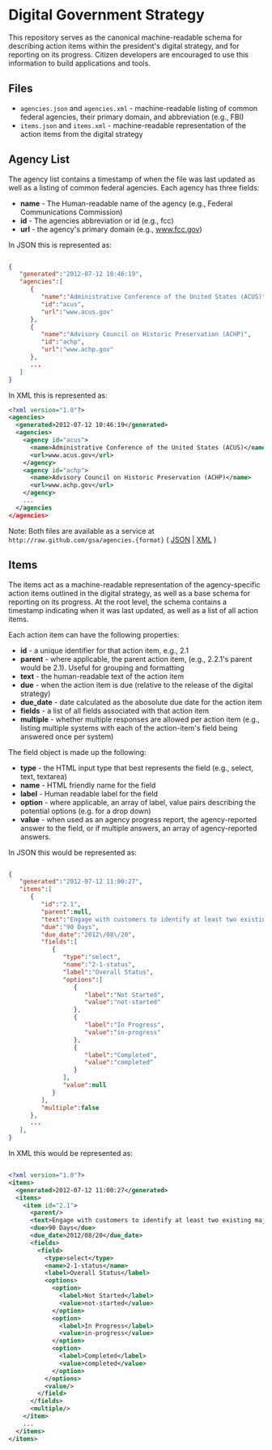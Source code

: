 Digital Government Strategy
===========================

This repository serves as the canonical machine-readable schema for describing action items within the president's digital strategy, and for reporting on its progress. Citizen developers are encouraged to use this information to build applications and tools.

Files
-----

* `agencies.json` and `agencies.xml` - machine-readable listing of common federal agencies, their primary domain, and abbreviation (e.g., FBI)
* `items.json` and `items.xml` - machine-readable representation of the action items from the digital strategy

Agency List
-----------

The agency list contains a timestamp of when the file was last updated as well as a listing of common federal agencies. Each agency has three fields:

* **name** - The Human-readable name of the agency (e.g., Federal Communications Commission)
* **id** - The agencies abbreviation or id (e.g., fcc)
* **url** - the agency's primary domain (e.g., www.fcc.gov)

In JSON this is represented as:

```json

{
   "generated":"2012-07-12 10:46:19",
   "agencies":[
      {
         "name":"Administrative Conference of the United States (ACUS)",
         "id":"acus",
         "url":"www.acus.gov"
      },
      {
         "name":"Advisory Council on Historic Preservation (ACHP)",
         "id":"achp",
         "url":"www.achp.gov"
      },
      ...
   ]
}
```

In XML this is represented as:

```xml
<?xml version="1.0"?>
<agencies>
  <generated>2012-07-12 10:46:19</generated>
  <agencies>
    <agency id="acus">
      <name>Administrative Conference of the United States (ACUS)</name>
      <url>www.acus.gov</url>
    </agency>
    <agency id="achp">
      <name>Advisory Council on Historic Preservation (ACHP)</name>
      <url>www.achp.gov</url>
    </agency>
    ...
  </agencies
</agencies>
```

Note: Both files are available as a service at `http://raw.github.com/gsa/agencies.{format}` ( [JSON](http://raw.github.com/gsa/agencies.json) | [XML](http://raw.github.com/gsa/agencies.xml) )

Items
-----

The items act as a machine-readable representation of the agency-specific action items outlined in the digital strategy, as well as a base schema for reporting on its progress. At the root level, the schema contains a timestamp indicating when it was last updated, as well as a list of all action items.

Each action item can have the following properties:

* **id** - a unique identifier for that action item, e.g., 2.1
* **parent** - where applicable, the parent action item, (e.g., 2.2.1's parent would be 2.1). Useful for grouping and formatting
* **text** - the human-readable text of the action item
* **due** - when the action item is due (relative to the release of the digital strategy)
* **due_date** - date calculated as the abosolute due date for the action item
* **fields** - a list of all fields associated with that action item
* **multiple** - whether multiple responses are allowed per action item (e.g., listing multiple systems with each of the action-item's field being answered once per system)

The field object is made up the following:

* **type** - the HTML input type that best represents the field (e.g., select, text, textarea)
* **name** - HTML friendly name for the field
* **label** - Human readable label for the field
* **option** - where applicable, an array of label, value pairs describing the potential options (e.g. for a drop down)
* **value** - when used as an agency progress report, the agency-reported answer to the field, or if multiple answers, an array of agency-reported answers.

In JSON this would be represented as:

```json

{
   "generated":"2012-07-12 11:00:27",
   "items":[
      {
         "id":"2.1",
         "parent":null,
         "text":"Engage with customers to identify at least two existing major customer-facing services that contain high-value data or content as first-move candidates to make compliant with new open data, content, and web API policy.",
         "due":"90 Days",
         "due_date":"2012\/08\/20",
         "fields":[
            {
               "type":"select",
               "name":"2-1-status",
               "label":"Overall Status",
               "options":[
                  {
                     "label":"Not Started",
                     "value":"not-started"
                  },
                  {
                     "label":"In Progress",
                     "value":"in-progress"
                  },
                  {
                     "label":"Completed",
                     "value":"completed"
                  }
               ],
               "value":null
            }
         ],
         "multiple":false
      },
      ...
   ],
}
```

In XML this would be represented as:

```xml

<?xml version="1.0"?>
<items>
  <generated>2012-07-12 11:00:27</generated>
  <items>
    <item id="2.1">
      <parent/>
      <text>Engage with customers to identify at least two existing major customer-facing services that contain high-value data or content as first-move candidates to make compliant with new open data, content, and web API policy.</text>
      <due>90 Days</due>
      <due_date>2012/08/20</due_date>
      <fields>
        <field>
          <type>select</type>
          <name>2-1-status</name>
          <label>Overall Status</label>
          <options>
            <option>
              <label>Not Started</label>
              <value>not-started</value>
            </option>
            <option>
              <label>In Progress</label>
              <value>in-progress</value>
            </option>
            <option>
              <label>Completed</label>
              <value>completed</value>
            </option>
          </options>
          <value/>
        </field>
      </fields>
      <multiple/>
    </item>
    ...
  </items>
</items>
```